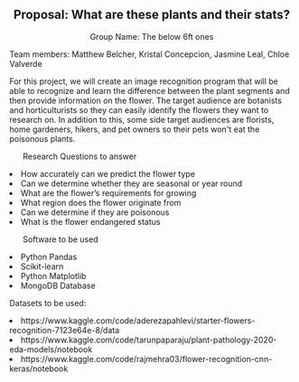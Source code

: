 <h2 align="center"> Proposal: What are these plants and their stats?  </h2>

<p align="center"> Group Name: The below 6ft ones </p>


Team members: Matthew Belcher, Kristal Concepcion, Jasmine Leal, Chloe Valverde


<h7>For this project, we will create an image recognition program that will be able to recognize and learn the difference between the plant segments and then provide information on the flower. The target audience are botanists and horticulturists so they can easily identify the flowers they want to research on. In addition to this, some side target audiences are florists, home gardeners, hikers, and pet owners so their pets won't eat the poisonous plants. </h7>
	

<ul>Research Questions to answer</ul>

<li> How accurately can we predict the flower type</li>
<li> Can we determine whether they are seasonal or year round</li>
<li> What are the flower’s requirements for growing</li>
<li> What region does the flower originate from</li>
<li> Can we determine if they are poisonous </li>
<li> What is the flower endangered status</li>


<ul>Software to be used</ul>

<li> Python Pandas</li>
<li> Scikit-learn</li>
<li> Python Matplotlib</li>
<li> MongoDB Database</li>

Datasets to be used: 
<li> https://www.kaggle.com/code/aderezapahlevi/starter-flowers-recognition-7123e64e-8/data</li>
<li> https://www.kaggle.com/code/tarunpaparaju/plant-pathology-2020-eda-models/notebook</li>

<li> https://www.kaggle.com/code/rajmehra03/flower-recognition-cnn-keras/notebook</li>



